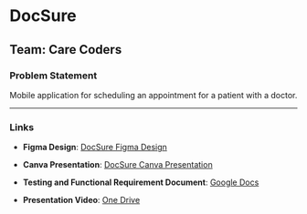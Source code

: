 # DocSure

## Team: Care Coders

### Problem Statement
Mobile application for scheduling an appointment for a patient with a doctor.

---

### Links

- **Figma Design**: [DocSure Figma Design](https://www.figma.com/design/mItxvky80Mq5eEzDhxJE5y/DocSure?node-id=0-1&t=6QmuLtf6PRsPlMj9-1)

- **Canva Presentation**: [DocSure Canva Presentation](https://www.canva.com/design/DAGnIqFK9EA/pKcaArrZmOC_0YPYo9Or_Q/edit?utm_content=DAGnIqFK9EA&utm_campaign=designshare&utm_medium=link2&utm_source=sharebutton)

- **Testing and Functional Requirement Document**: [Google Docs](https://docs.google.com/document/d/109ff7oylGVaccWsH1QNneL3WUCvOT01dHc7BAKU-BHg/edit?usp=sharing)

- **Presentation Video**: [One Drive](https://1drv.ms/f/c/af9088ee387b5c3a/EkLdC9AiHlFIn40d_UMzYJoBGKEmcR47LbaTDMOSt00Hng)
